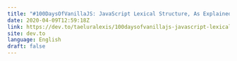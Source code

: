 ```yaml
---
title: "#100DaysOfVanillaJS: JavaScript Lexical Structure, As Explained By Pokemon"
date: 2020-04-09T12:59:18Z
link: https://dev.to/taeluralexis/100daysofvanillajs-javascript-lexical-structure-as-explained-by-pokemon-57do?utm_medium=RSS&utm_source=news.12bit.vn
site: dev.to
language: English
draft: false
---
```

